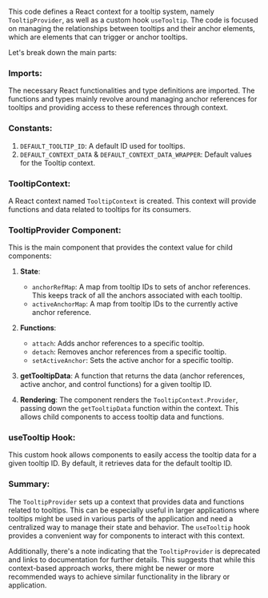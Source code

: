 This code defines a React context for a tooltip system, namely `TooltipProvider`, as well as a custom hook `useTooltip`. The code is focused on managing the relationships between tooltips and their anchor elements, which are elements that can trigger or anchor tooltips.

Let's break down the main parts:

### Imports:

The necessary React functionalities and type definitions are imported. The functions and types mainly revolve around managing anchor references for tooltips and providing access to these references through context.

### Constants:

1. `DEFAULT_TOOLTIP_ID`: A default ID used for tooltips.
2. `DEFAULT_CONTEXT_DATA` & `DEFAULT_CONTEXT_DATA_WRAPPER`: Default values for the Tooltip context.

### TooltipContext:

A React context named `TooltipContext` is created. This context will provide functions and data related to tooltips for its consumers.

### TooltipProvider Component:

This is the main component that provides the context value for child components:

1. **State**:
   - `anchorRefMap`: A map from tooltip IDs to sets of anchor references. This keeps track of all the anchors associated with each tooltip.
   - `activeAnchorMap`: A map from tooltip IDs to the currently active anchor reference.

2. **Functions**:
   - `attach`: Adds anchor references to a specific tooltip.
   - `detach`: Removes anchor references from a specific tooltip.
   - `setActiveAnchor`: Sets the active anchor for a specific tooltip.

3. **getTooltipData**: A function that returns the data (anchor references, active anchor, and control functions) for a given tooltip ID.

4. **Rendering**: The component renders the `TooltipContext.Provider`, passing down the `getTooltipData` function within the context. This allows child components to access tooltip data and functions.

### useTooltip Hook:

This custom hook allows components to easily access the tooltip data for a given tooltip ID. By default, it retrieves data for the default tooltip ID.

### Summary:

The `TooltipProvider` sets up a context that provides data and functions related to tooltips. This can be especially useful in larger applications where tooltips might be used in various parts of the application and need a centralized way to manage their state and behavior. The `useTooltip` hook provides a convenient way for components to interact with this context.

Additionally, there's a note indicating that the `TooltipProvider` is deprecated and links to documentation for further details. This suggests that while this context-based approach works, there might be newer or more recommended ways to achieve similar functionality in the library or application.